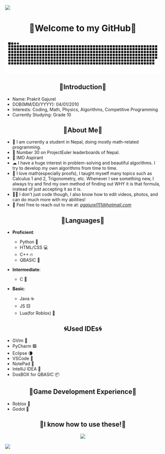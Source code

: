 <!--border line-->

<img src="https://user-images.githubusercontent.com/73097560/115834477-dbab4500-a447-11eb-908a-139a6edaec5c.gif">

<div align="center">
  <h1>👾Welcome to my GitHub👾</h1>
</div>

<!--credit to vaxad for this amazing snake thing-->

<div align="center">
  <img  src="https://github.com/vaxad/vaxad/blob/main/grid-snake.svg"
       alt="yoinked from github.com/vaxad" /></a>
</div>

<div align="center">
  <h2><b>📝Introduction📝</b></h2>
</div>

- Name: Prakrit Gajurel
- DOB(MM/DD/YYYY): 04/01/2010
- Interests: Coding, Math, Physics, Algorithms, Competitive Programming
- Currently Studying: Grade 10

<div align="center">
  <h2><b>👀About Me👀</b></h2>
</div>

- 🔭 I am currently a student in Nepal, doing mostly math-related programming.
- 🏅 Number 30 on ProjectEuler leaderboards of Nepal.
- 👑 IMO Aspirant
- ☁ I have a huge interest in problem-solving and beautiful algorithms. I try to develop my own algorithms from time to time.
- 🔢 I love math(especially proofs), I taught myself many topics such as Calculus 1 and 2, Trigonometry, etc. Whenever I see something new, I always try and find my own method of finding out WHY it is that formula, instead of just accepting it as it is.
- 🐱‍👤 I don't just code though, I also know how to edit videos, photos, and can do much more with my abilities!
- 📧 Feel free to reach out to me at: *pgajurel111@hotmail.com*

<div align="center">
  <h2><b>🦚Languages🦚</b></h2>
</div>

- **Proficient**:
  - Python 🐍
  - HTML/CSS 💻
  - C++ 🔥
  - QBASIC 👴
    
- **Intermediate**:
  - C 💪

- **Basic**:
  - Java ☕
  - JS 🟨
  - Lua(for Roblox) 🌙

<div align="center">
  <h2><b>🌀Used IDEs🌀</b></h2>
</div>

- GVim 🗿
- PyCharm 🟩
- Eclipse 🌘
- VSCode 🔹
- NotePad 💪
- IntelliJ IDEA 💜
- DosBOX for QBASIC 📦

<div align="center">
  <h2><b>🎲Game Development Experience🎲</b></h2>
</div>

- Roblox 🔲
- Godot 🤖

<div align="center">
  <h2><b>🌌I know how to use these!🌌</b></h2>
</div>

<!--got these from skillicons-->

<p align="center">
  <a href="https://skillicons.dev">
    <img src="https://skillicons.dev/icons?i=ae,atom,c,cpp,css,discord,django,eclipse,github,gmail,godot,html,idea,instagram,java,js,lua,notion,ps,pr,pycharm,py,robloxstudio,stackoverflow,twitter,vim,vscode,windows&perline=7" />
  </a>
</p>

<!--border again-->

<img src="https://user-images.githubusercontent.com/73097560/115834477-dbab4500-a447-11eb-908a-139a6edaec5c.gif">
